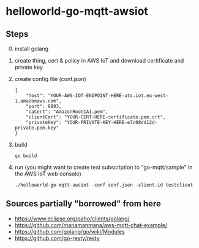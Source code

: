 # helloworld-go-mqtt-awsiot

## Steps

0. install golang

1. create thing, cert & policy in AWS IoT and download certificate and private key

2. create config file (conf.json)

    ```
    {
        "host": "YOUR-AWS-IOT-ENDPOINT-HERE-ats.iot.eu-west-1.amazonaws.com",
        "port": 8883,
        "caCert": "AmazonRootCA1.pem",
        "clientCert": "YOUR-CERT-HERE-certificate.pem.crt",
        "privateKey": "YOUR-PRIVATE-KEY-HERE-e7c08dd12d-private.pem.key"
    }
    ```

3. build

    ```
    go build
    ```

4. run (you might want to create test subscription to "go-mqtt/sample" in the AWS IoT web console)

    ```
    ./helloworld-go-mqtt-awsiot -conf conf.json -client-id testclient
    ```

## Sources partially "borrowed" from here

- https://www.eclipse.org/paho/clients/golang/
- https://github.com/manamanmana/aws-mqtt-chat-example/
- https://github.com/golang/go/wiki/Modules
- https://github.com/go-resty/resty

